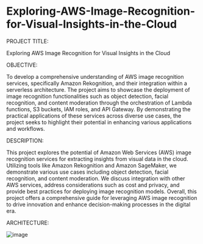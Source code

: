 # Exploring-AWS-Image-Recognition-for-Visual-Insights-in-the-Cloud
PROJECT TITLE:

Exploring AWS Image Recognition for Visual Insights in the Cloud

OBJECTIVE:

To develop a comprehensive understanding of AWS image recognition services, specifically Amazon Rekognition, and their integration within a serverless architecture. The project aims to showcase the deployment of image recognition functionalities such as object detection, facial recognition, and content moderation through the orchestration of Lambda functions, S3 buckets, IAM roles, and API Gateway. By demonstrating the practical applications of these services across diverse use cases, the project seeks to highlight their potential in enhancing various applications and workflows.

DESCRIPTION:

This project explores the potential of Amazon Web Services (AWS) image recognition services for extracting insights from visual data in the cloud. Utilizing tools like Amazon Rekognition and Amazon SageMaker, we demonstrate various use cases including object detection, facial recognition, and content moderation. We discuss integration with other AWS services, address considerations such as cost and privacy, and provide best practices for deploying image recognition models. Overall, this project offers a comprehensive guide for leveraging AWS image recognition to drive innovation and enhance decision-making processes in the digital era.

ARCHITECTURE:

![image](https://github.com/Mukesh-217/Exploring-AWS-Image-Recognition-for-Visual-Insights-in-the-Cloud/assets/111958305/af809943-46ff-43ed-818d-21c56ca50049)
